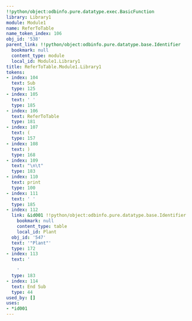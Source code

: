 ```yaml
---
!!python/object:odbinfo.pure.datatype.exec.BasicFunction
library: Library1
module: Module1
name: ReferToTable
name_token_index: 106
obj_id: '538'
parent_link: !!python/object:odbinfo.pure.datatype.base.Identifier
  bookmark: null
  content_type: module
  local_id: Module1.Library1
title: ReferToTable.Module1.Library1
tokens:
- index: 104
  text: Sub
  type: 125
- index: 105
  text: ' '
  type: 185
- index: 106
  text: ReferToTable
  type: 181
- index: 107
  text: (
  type: 157
- index: 108
  text: )
  type: 168
- index: 109
  text: "\n\t"
  type: 183
- index: 110
  text: print
  type: 100
- index: 111
  text: ' '
  type: 185
- index: 112
  link: &id001 !!python/object:odbinfo.pure.datatype.base.Identifier
    bookmark: null
    content_type: table
    local_id: Plant
  obj_id: '547'
  text: '"Plant"'
  type: 172
- index: 113
  text: '

    '
  type: 183
- index: 114
  text: End Sub
  type: 44
used_by: []
uses:
- *id001
---
```

